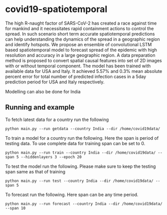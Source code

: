 # covid19-spatiotemporal

The high R-naught factor of SARS-CoV-2 has created a race against time for mankind and it necessitates rapid containment actions to control the spread. In such scenario short term accurate spatiotemporal predictions can help understanding the dynamics of the spread in a geographic region and identify hotspots. We propose an ensemble of convolutional LSTM based spatiotemporal model to forecast spread of the epidemic with high resolution and accuracy in a large geographic region. A data preparation method is proposed to convert spatial causal features into set of 2D images with or without temporal component. The model has been trained with available data for USA and Italy. It achieved 5.57% and 0.3% mean absolute percent error for total number of predicted infection cases in a 5day prediction period for USA and Italy respectively.

Modelling can also be done for India

## Running and example
To fetch latest data for a country run the following
```
python main.py --run getdata --country India --dir /home/covid19data/
```
To train a model for a country run the following. Here the span is period of testing data. To use complete data for training span can be set to 0.
```
python main.py --run train --country India --dir /home/covid19data/ --span 5 --hiddenlayers 3 --epoch 20
```
To test the model run the following. Please make sure to keep the testing span same as that of training
```
python main.py --run test --country India --dir /home/covid19data/ --span 5
```
To forecast run the following. Here span can be any time period.
```
python main.py --run forecast --country India --dir /home/covid19data/ --span 10
```

